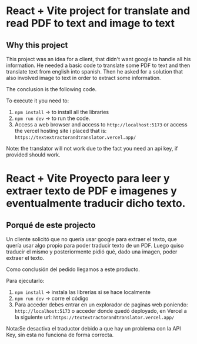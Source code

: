 # React + Vite  project for translate and read PDF to text and image to text

## Why this project
This project was an idea for a client, that didn't want google to handle all his information. He needed a basic code to translate some PDF to text and then translate text  from english into spanish.
Then he asked for a solution that also involved image to text in order to extract some information.

The conclusion is the following code.

To execute it you need to:
1. `npm install` -> to install all the libraries
2. `npm run dev` -> to run the code.
3. Access a web browser and access to `http://localhost:5173` or access the vercel hosting site i placed that is: `https://textextractorandtranslator.vercel.app/`

Note: the translator will not work due to the fact you need an api key, if provided should work.

# React + Vite Proyecto para leer y extraer texto de PDF e imagenes y eventualmente traducir dicho texto.

## Porqué de este projecto
Un cliente solicitó que no quería usar google para extraer el texto, que quería usar algo propio para poder traducir texto de un PDF. Luego quiso traducir el mismo y posteriormente pidió qué, dado una imagen, poder extraer el texto.

Como conclusión del pedido llegamos a este producto.

Para ejecutarlo:
1. `npm install` -> instala las librerías si se hace localmente
2. `npm run dev` -> corre el código
3. Para acceder debes entrar en un explorador de paginas web poniendo: `http://localhost:5173` o acceder donde quedó deployado, en Vercel a la siguiente url: `https://textextractorandtranslator.vercel.app/`

Nota:Se desactiva el traductor debido a que hay un problema con la API Key, sin esta no funciona de forma correcta.